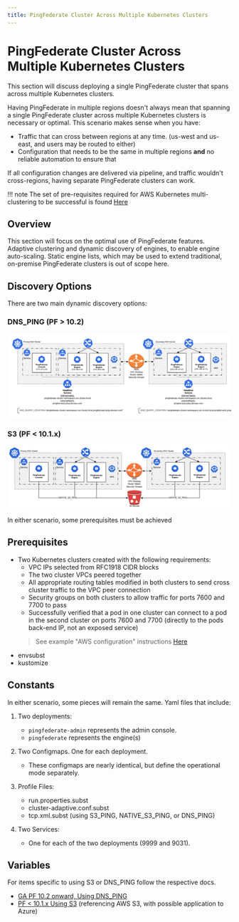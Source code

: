 ```yaml
---
title: PingFederate Cluster Across Multiple Kubernetes Clusters
---
```

# PingFederate Cluster Across Multiple Kubernetes Clusters

This section will discuss deploying a single PingFederate cluster that spans across multiple Kubernetes clusters.

Having PingFederate in multiple regions doesn't always mean that spanning a single PingFederate cluster across multiple Kubernetes clusters is necessary or optimal.
This scenario makes sense when you have:

* Traffic that can cross between regions at any time. (us-west and us-east, and users may be routed to either)
* Configuration that needs to be the same in multiple regions **and** no reliable automation to ensure that

If all configuration changes are delivered via pipeline, and traffic wouldn't cross-regions, having separate PingFederate clusters can work.

!!! note
    The set of pre-requisites required for AWS Kubernetes multi-clustering to be successful is found [Here](deployK8s-AWS.md)

## Overview

This section will focus on the optimal use of PingFederate features. Adaptive clustering and dynamic discovery of engines, to enable engine auto-scaling. Static engine lists, which may be used to extend traditional, on-premise PingFederate clusters is out of scope here.

## Discovery Options

There are two main dynamic discovery options:

### DNS_PING (PF > 10.2)

  ![PingFederate DNS PING MultiRegion Diagram](../images/pf_dns_ping_overview_diagram.png)

### S3 (PF < 10.1.x)

  ![PingFederate AWS MultiRegion Deployment Diagram](../images/pf_aws_overview_diagram.png)

In either scenario, some prerequisites must be achieved

## Prerequisites

* Two Kubernetes clusters created with the following requirements:
    * VPC IPs selected from RFC1918 CIDR blocks
    * The two cluster VPCs peered together
    * All appropriate routing tables modified in both clusters to send cross cluster traffic to the VPC peer connection
    * Security groups on both clusters to allow traffic for ports 7600 and 7700 to pass
    * Successfully verified that a pod in one cluster can connect to a pod in the second cluster on ports 7600 and 7700 (directly to the pods back-end IP, not an exposed service)
    > See example "AWS configuration" instructions [Here](deployK8s-AWS.md)
* envsubst
* kustomize

## Constants

In either scenario, some pieces will remain the same.
Yaml files that include:

1. Two deployments:
    * `pingfederate-admin` represents the admin console.
    * `pingfederate` represents the engine(s)

1. Two Configmaps. One for each deployment.
    * These configmaps are nearly identical, but define the operational mode separately.

1. Profile Files:
    * run.properties.subst
    * cluster-adaptive.conf.subst
    * tcp.xml.subst (using S3_PING, NATIVE_S3_PING, or DNS_PING)

1. Two Services:
    * One for each of the two deployments (9999 and 9031).

## Variables

For items specific to using S3 or DNS_PING follow the respective docs.

* [GA PF 10.2 onward, Using DNS_PING](deployPFMultiRegionDNS.md)
* [PF < 10.1.x Using S3](deployPFMultiRegionAWS.md) (referencing AWS S3, with possible application to Azure)